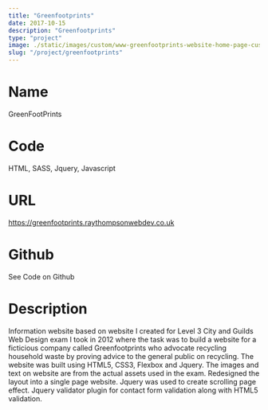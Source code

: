 ```yaml
---
title: "Greenfootprints"
date: 2017-10-15
description: "Greenfootprints"
type: "project"
image: ./static/images/custom/www-greenfootprints-website-home-page-custom-large.png
slug: "/project/greenfootprints"
---
```


# Name

GreenFootPrints

# Code

HTML, SASS, Jquery, Javascript

# URL

https://greenfootprints.raythompsonwebdev.co.uk

# Github

See Code on Github

# Description

Information website based on website I created for Level 3 City and Guilds Web Design exam I took in 2012 where the task was to build a website for a ficticious company called Greenfootprints who advocate recycling household waste by proving advice to the general public on recycling. The website was built using HTML5, CSS3, Flexbox and Jquery. The images and text on website are from the actual assets used in the exam. Redesigned the layout into a single page website. Jquery was used to create scrolling page effect. Jquery validator plugin for contact form validation along with HTML5 validation.
